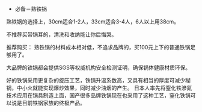 * 必备－熟铁锅

熟铁锅的选择上，30cm适合1-2人，33cm适合3-4人，6人以上用38cm。

不推荐买带锅耳的，清洗和收纳能让你后悔哭。

推荐购买：
熟铁锅的材料成本相对低，不追求品牌的，买100元上下的普通铁锅足够用了。

大品牌的铁锅都会提供SGS等权威机构安全检测证明，确保锅体健康材质环保。

好的铁锅采用更复杂的旋压工艺，铁锅升温系数高，又具有相当的厚度可减少糊锅，中小火就能实现爆炒效果，同时减少油烟的产生。
日本人率先将窒化铁渗氮技术应用在锅具制造上面，国产很多品牌铁锅现在也采用了这种工艺，窒化铁锅可以说是目前铁锅家族的终极产品。